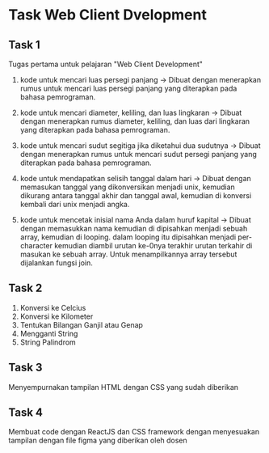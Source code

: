 # Task Web Client Dvelopment

## Task 1
Tugas pertama untuk pelajaran "Web Client Development"
1. kode untuk mencari luas persegi panjang ->
   Dibuat dengan menerapkan rumus untuk mencari luas persegi panjang yang diterapkan pada bahasa pemrograman.
   
2. kode untuk mencari diameter, keliling, dan luas lingkaran ->
   Dibuat dengan menerapkan rumus diameter, keliling, dan luas dari lingkaran yang diterapkan pada bahasa pemrograman.
   
3. kode untuk mencari sudut segitiga jika diketahui dua sudutnya ->
   Dibuat dengan menerapkan rumus untuk mencari sudut persegi panjang yang diterapkan pada bahasa pemrograman.
   
4. kode untuk mendapatkan selisih tanggal dalam hari ->
   Dibuat dengan memasukan tanggal yang dikonversikan menjadi unix, kemudian dikurang antara tanggal akhir dan tanggal awal, kemudian di konversi kembali dari unix menjadi angka.
   
5. kode untuk mencetak inisial nama Anda dalam huruf kapital ->
   Dibuat dengan memasukkan nama kemudian di dipisahkan menjadi sebuah array, kemudian di looping. dalam looping itu dipisahkan menjadi per-character kemudian diambil urutan ke-0nya terakhir urutan terkahir di masukan ke sebuah array. Untuk menampilkannya array tersebut dijalankan fungsi join.


## Task 2
1. Konversi ke Celcius
2. Konversi ke Kilometer
3. Tentukan Bilangan Ganjil atau Genap
4. Mengganti String
5. String Palindrom


## Task 3
Menyempurnakan tampilan HTML dengan CSS yang sudah diberikan

## Task 4
Membuat code dengan ReactJS dan CSS framework dengan menyesuakan tampilan dengan file figma yang diberikan oleh dosen
